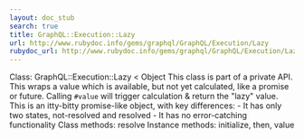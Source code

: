 ```yaml
---
layout: doc_stub
search: true
title: GraphQL::Execution::Lazy
url: http://www.rubydoc.info/gems/graphql/GraphQL/Execution/Lazy
rubydoc_url: http://www.rubydoc.info/gems/graphql/GraphQL/Execution/Lazy
---
```


Class: GraphQL::Execution::Lazy < Object
This class is part of a private API.
This wraps a value which is available, but not yet calculated, like
a promise or future. 
Calling `#value` will trigger calculation & return the "lazy" value.
This is an itty-bitty promise-like object, with key differences: -
It has only two states, not-resolved and resolved - It has no
error-catching functionality 
Class methods:
resolve
Instance methods:
initialize, then, value

